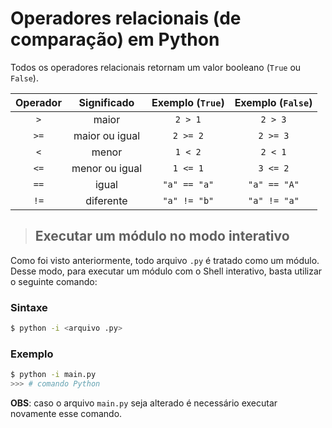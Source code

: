 # Operadores relacionais (de comparação) em Python

Todos os operadores relacionais retornam um valor booleano (`True` ou `False`).

| Operador |  Significado   | Exemplo (`True`) | Exemplo (`False`) |
| :------: | :------------: | :--------------: | :---------------: |
|   `>`    |     maior      |     `2 > 1`      |      `2 > 3`      |
|   `>=`   | maior ou igual |     `2 >= 2`     |     `2 >= 3`      |
|   `<`    |     menor      |     `1 < 2`      |      `2 < 1`      |
|   `<=`   | menor ou igual |     `1 <= 1`     |     `3 <= 2`      |
|   `==`   |     igual      |   `"a" == "a"`   |   `"a" == "A"`    |
|   `!=`   |   diferente    |   `"a" != "b"`   |   `"a" != "a"`    |

> ## **Executar um módulo no modo interativo**

Como foi visto anteriormente, todo arquivo `.py` é tratado como um módulo. Desse modo, para executar um módulo com o Shell interativo, basta utilizar o seguinte comando:

### **Sintaxe**

```bash
$ python -i <arquivo .py>
```

### **Exemplo**

```bash
$ python -i main.py
>>> # comando Python
```

**OBS**: caso o arquivo `main.py` seja alterado é necessário executar novamente esse comando.
